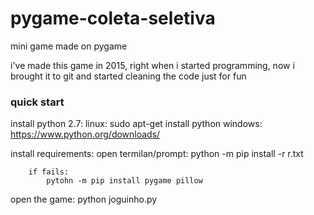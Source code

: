 # pygame-coleta-seletiva
mini game made on pygame

i've made this game in 2015, right when i started programming, now i brought it to git and started cleaning the code just for fun


### quick start

install python 2.7:
    linux: sudo apt-get install python
    windows: https://www.python.org/downloads/

install requirements:
    open termilan/prompt:
        python -m pip install -r r.txt

        if fails:
            pytohn -m pip install pygame pillow

open the game:
    python joguinho.py